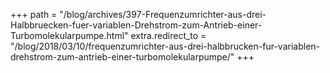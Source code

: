 +++
path = "/blog/archives/397-Frequenzumrichter-aus-drei-Halbbruecken-fuer-variablen-Drehstrom-zum-Antrieb-einer-Turbomolekularpumpe.html"
extra.redirect_to = "/blog/2018/03/10/frequenzumrichter-aus-drei-halbbrucken-fur-variablen-drehstrom-zum-antrieb-einer-turbomolekularpumpe/"
+++

